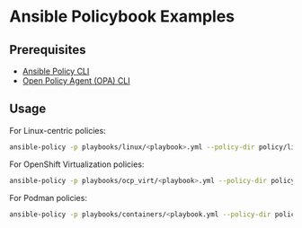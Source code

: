 # Ansible Policybook Examples

## Prerequisites

* [Ansible Policy CLI](https://github.com/ansible/ansible-policy)
* [Open Policy Agent (OPA) CLI](https://github.com/open-policy-agent/opa#want-to-download-opa)

## Usage

For Linux-centric policies:

```bash
ansible-policy -p playbooks/linux/<playbook>.yml --policy-dir policy/linux
```

For OpenShift Virtualization policies:

```bash
ansible-policy -p playbooks/ocp_virt/<playbook>.yml --policy-dir policy/ocp_virt
```

For Podman policies:

```bash
ansible-policy -p playbooks/containers/<playbook.yml --policy-dir policy/containers
```